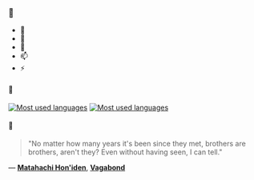 ### 👋

- 🔭
- 🌱
- 💬
- 📫
- ⚡

#### 🧏

[![Most used languages](https://github-readme-stats-aynah.vercel.app/api/top-langs/?username=aynh&theme=solarized-dark&langs_count=6&layout=compact&hide_title=true)](https://github.com/anuraghazra/github-readme-stats#gh-dark-mode-only)
[![Most used languages](https://github-readme-stats-aynah.vercel.app/api/top-langs/?username=aynh&theme=solarized-light&langs_count=6&layout=compact&hide_title=true)](https://github.com/anuraghazra/github-readme-stats#gh-light-mode-only)

#### 💬

> "No matter how many years it's been since they met, brothers are brothers, aren't they? Even without having seen, I can tell."

&mdash; [**Matahachi Hon'iden**](https://myanimelist.net/character.php?q=Matahachi%20Hon'iden&cat=character), [**Vagabond**](https://myanimelist.net/search/all?q=Vagabond&cat=all)
